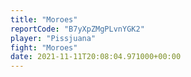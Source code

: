 ```yaml
---
title: "Moroes"
reportCode: "B7yXpZMgPLvnYGK2"
player: "Pissjuana"
fight: "Moroes"
date: 2021-11-11T20:08:04.971000+00:00
---
```


